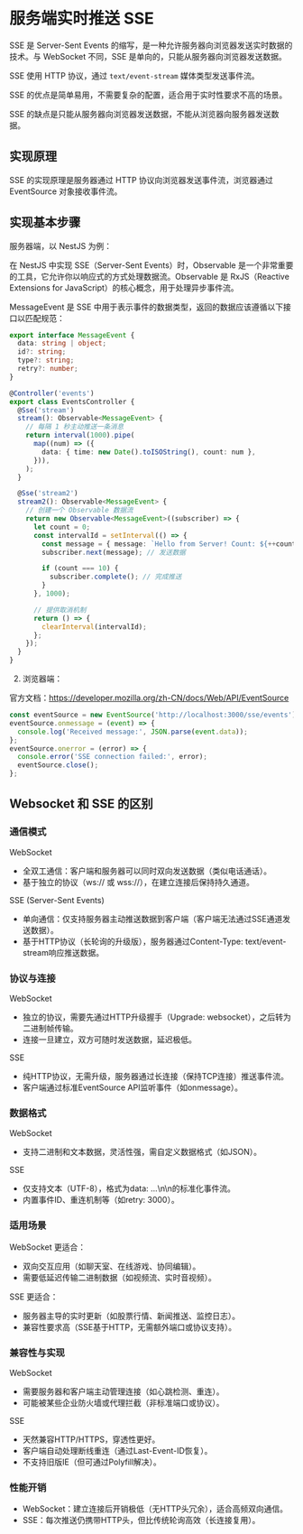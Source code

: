 # 服务端实时推送 SSE

SSE 是 Server-Sent Events 的缩写，是一种允许服务器向浏览器发送实时数据的技术。与 WebSocket 不同，SSE 是单向的，只能从服务器向浏览器发送数据。

SSE 使用 HTTP 协议，通过 `text/event-stream` 媒体类型发送事件流。

SSE 的优点是简单易用，不需要复杂的配置，适合用于实时性要求不高的场景。

SSE 的缺点是只能从服务器向浏览器发送数据，不能从浏览器向服务器发送数据。

## 实现原理

SSE 的实现原理是服务器通过 HTTP 协议向浏览器发送事件流，浏览器通过 EventSource 对象接收事件流。

## 实现基本步骤

服务器端，以 NestJS 为例：

在 NestJS 中实现 SSE（Server-Sent Events）时，Observable 是一个非常重要的工具，它允许你以响应式的方式处理数据流。Observable 是 RxJS（Reactive Extensions for JavaScript）的核心概念，用于处理异步事件流。

MessageEvent 是 SSE 中用于表示事件的数据类型，返回的数据应该遵循以下接口以匹配规范：

```typescript
export interface MessageEvent {
  data: string | object;
  id?: string;
  type?: string;
  retry?: number;
}
```

```typescript
@Controller('events')
export class EventsController {
  @Sse('stream')
  stream(): Observable<MessageEvent> {
    // 每隔 1 秒主动推送一条消息
    return interval(1000).pipe(
      map((num) => ({
        data: { time: new Date().toISOString(), count: num },
      })),
    );
  }

  @Sse('stream2')
  stream2(): Observable<MessageEvent> {
    // 创建一个 Observable 数据流
    return new Observable<MessageEvent>((subscriber) => {
      let count = 0;
      const intervalId = setInterval(() => {
        const message = { message: `Hello from Server! Count: ${++count}` };
        subscriber.next(message); // 发送数据

        if (count === 10) {
          subscriber.complete(); // 完成推送
        }
      }, 1000);

      // 提供取消机制
      return () => {
        clearInterval(intervalId);
      };
    });
  }
}
```

2. 浏览器端：

官方文档：https://developer.mozilla.org/zh-CN/docs/Web/API/EventSource

```javascript
const eventSource = new EventSource('http://localhost:3000/sse/events');
eventSource.onmessage = (event) => {
  console.log('Received message:', JSON.parse(event.data));
};
eventSource.onerror = (error) => {
  console.error('SSE connection failed:', error);
  eventSource.close();
};
```

## Websocket 和 SSE 的区别

### 通信模式

WebSocket

- ​全双工通信：客户端和服务器可以同时双向发送数据​（类似电话通话）。
- 基于独立的协议（ws:// 或 wss://），在建立连接后保持持久通道。

SSE (Server-Sent Events)

- ​单向通信：仅支持服务器主动推送数据到客户端​（客户端无法通过SSE通道发送数据）。
- 基于HTTP协议（长轮询的升级版），服务器通过Content-Type: text/event-stream响应推送数据。

### 协议与连接

WebSocket

- 独立的协议，需要先通过HTTP升级握手（Upgrade: websocket），之后转为二进制帧传输。
- 连接一旦建立，双方可随时发送数据，延迟极低。

SSE

- 纯HTTP协议，无需升级，服务器通过长连接（保持TCP连接）推送事件流。
- 客户端通过标准EventSource API监听事件（如onmessage）。

### 数据格式

WebSocket

- 支持二进制和文本数据，灵活性强，需自定义数据格式（如JSON）。

SSE

- 仅支持文本（UTF-8），格式为data: ...\n\n的标准化事件流。
- 内置事件ID、重连机制等（如retry: 3000）。

### 适用场景

​WebSocket 更适合：

- 双向交互应用（如聊天室、在线游戏、协同编辑）。
- 需要低延迟传输二进制数据（如视频流、实时音视频）。

​SSE 更适合：

- 服务器主导的实时更新（如股票行情、新闻推送、监控日志）。
- 兼容性要求高（SSE基于HTTP，无需额外端口或协议支持）。

### 兼容性与实现

​WebSocket

- 需要服务器和客户端主动管理连接（如心跳检测、重连）。
- 可能被某些企业防火墙或代理拦截（非标准端口或协议）。

SSE

- 天然兼容HTTP/HTTPS，穿透性更好。
- 客户端自动处理断线重连（通过Last-Event-ID恢复）。
- ​不支持旧版IE（但可通过Polyfill解决）。

### 性能开销

- WebSocket：建立连接后开销极低（无HTTP头冗余），适合高频双向通信。
- SSE：每次推送仍携带HTTP头，但比传统轮询高效（长连接复用）。
